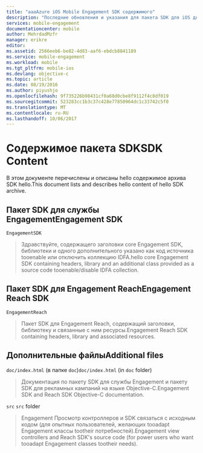```yaml
---
title: "aaaAzure iOS Mobile Engagement SDK содержимого"
description: "Последние обновления и указания для пакета SDK для iOS для Служб мобильного взаимодействия Azure"
services: mobile-engagement
documentationcenter: mobile
author: MehrdadMzfr
manager: erikre
editor: 
ms.assetid: 2566eeb6-be82-4d83-aaf6-ebdcb8841189
ms.service: mobile-engagement
ms.workload: mobile
ms.tgt_pltfrm: mobile-ios
ms.devlang: objective-c
ms.topic: article
ms.date: 08/19/2016
ms.author: piyushjo
ms.openlocfilehash: 9f735226b98431cf0a68d0cbe8f9112f4c8df019
ms.sourcegitcommit: 523283cc1b3c37c428e77850964dc1c33742c5f0
ms.translationtype: MT
ms.contentlocale: ru-RU
ms.lasthandoff: 10/06/2017
---
```

# <a name="sdk-content"></a><span data-ttu-id="02b7e-103">Содержимое пакета SDK</span><span class="sxs-lookup"><span data-stu-id="02b7e-103">SDK Content</span></span>
<span data-ttu-id="02b7e-104">В этом документе перечислены и описаны hello содержимое архива SDK hello.</span><span class="sxs-lookup"><span data-stu-id="02b7e-104">This document lists and describes hello content of hello SDK archive.</span></span>

## <a name="engagement-sdk"></a><span data-ttu-id="02b7e-105">Пакет SDK для службы Engagement</span><span class="sxs-lookup"><span data-stu-id="02b7e-105">Engagement SDK</span></span>
`EngagementSDK`

> <span data-ttu-id="02b7e-106">Здравствуйте, содержащего заголовки core Engagement SDK, библиотеки и одного дополнительного указано как код источника tooenable или отключить коллекцию IDFA.</span><span class="sxs-lookup"><span data-stu-id="02b7e-106">hello core Engagement SDK containing headers, library and an additional class provided as a source code tooenable/disable IDFA collection.</span></span>
> 
> 

## <a name="engagement-reach-sdk"></a><span data-ttu-id="02b7e-107">Пакет SDK для Engagement Reach</span><span class="sxs-lookup"><span data-stu-id="02b7e-107">Engagement Reach SDK</span></span>
`EngagementReach`

> <span data-ttu-id="02b7e-108">Пакет SDK для Engagement Reach, содержащий заголовки, библиотеку и связанные с ним ресурсы.</span><span class="sxs-lookup"><span data-stu-id="02b7e-108">Engagement Reach SDK containing headers, library and associated resources.</span></span>
> 
> 

## <a name="additional-files"></a><span data-ttu-id="02b7e-109">Дополнительные файлы</span><span class="sxs-lookup"><span data-stu-id="02b7e-109">Additional files</span></span>
<span data-ttu-id="02b7e-110">`doc/index.html` (в папке `doc`)</span><span class="sxs-lookup"><span data-stu-id="02b7e-110">`doc/index.html` (in `doc` folder)</span></span>

> <span data-ttu-id="02b7e-111">Документация по пакету SDK для службы Engagement и пакету SDK для рекламных кампаний на языке Objective-C.</span><span class="sxs-lookup"><span data-stu-id="02b7e-111">Engagement SDK and Reach SDK Objective-C documentation.</span></span>
> 
> 

<span data-ttu-id="02b7e-112">`src` </span><span class="sxs-lookup"><span data-stu-id="02b7e-112">`src` folder</span></span>

> <span data-ttu-id="02b7e-113">Engagement Просмотр контроллеров и SDK связаться с исходным кодом (для опытных пользователей, желающих tooadapt Engagement классы tootheir потребностей).</span><span class="sxs-lookup"><span data-stu-id="02b7e-113">Engagement view controllers and Reach SDK's source code (for power users who want tooadapt Engagement classes tootheir needs).</span></span>
> 
> 

